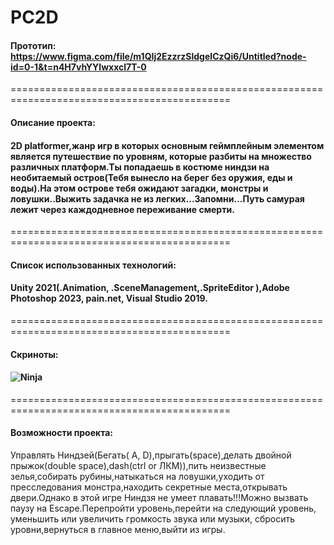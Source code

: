 # PC2D
#### Прототип: https://www.figma.com/file/m1QIj2EzzrzSldgeICzQi6/Untitled?node-id=0-1&t=n4H7vhYYIwxxcl7T-0
============================================================================================
#### Описание проекта:
#### 2D platformer,жанр игр в которых основным геймплейным элементом является путешествие по уровням, которые разбиты на множество различных платформ.Ты попадаешь в костюме ниндзи на необитаемый остров(Тебя вынесло на берег без оружия, еды и воды).На этом острове тебя ожидают загадки, монстры и ловушки..Выжить задачка не из легких...Запомни...Путь самурая лежит через каждодневное переживание смерти.
============================================================================================
#### Список использованных технологий: 
#### Unity 2021(.Animation, .SceneManagement,.SpriteEditor ),Adobe Photoshop 2023, pain.net, Visual Studio 2019.
============================================================================================
#### Скриноты:
#### ![Ninja](https://github.com/BonjourQWERTY/PC2D/blob/main/Unity-2D-Platformer/Assets/PC2D/Sprites/Ninja.psd)
============================================================================================
#### Возможности проекта:
Управлять Ниндзей(Бегать( A, D),прыгать(space),делать двойной прыжок(double space),dash(ctrl or ЛКМ)),пить неизвестные зелья,собирать рубины,натыкаться на ловушки,уходить от пресследования монстра,находить секретные места,открывать двери.Однако в этой игре Ниндзя не умеет плавать!!!Можно вызвать паузу на Escape.Перепройти уровень,перейти на следующий уровень, уменьшить или увеличить громкость звука или музыки, сбросить уровни,вернуться  в главное меню,выйти из игры.
